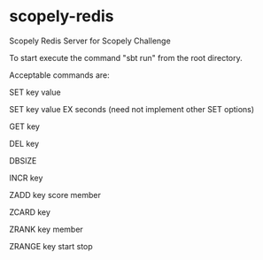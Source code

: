 # scopely-redis
Scopely Redis Server for Scopely Challenge

To start execute the command "sbt run" from the root directory. 

Acceptable commands are:

SET key value

SET key value EX seconds (need not implement other SET options)

GET key

DEL key

DBSIZE

INCR key

ZADD key score member

ZCARD key

ZRANK key member

ZRANGE key start stop
